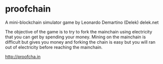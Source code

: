 # proofchain
A mini-blockchain simulator game by Leonardo Demartino (Delek)
delek.net

The objective of the game is to try to fork the mainchain using electricity that you can get by spending your money.
Mining on the mainchain is difficult but gives you money and forking the chain is easy but you will ran out of electricity before reaching the mainchain.

http://proofcha.in
